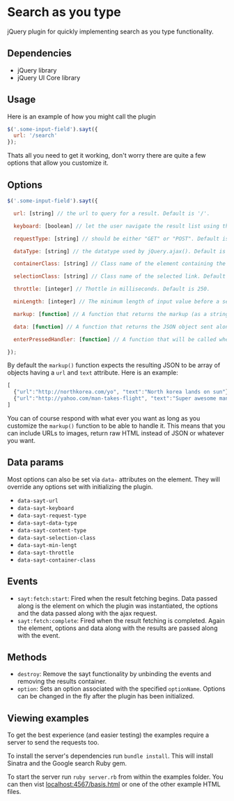 # Search as you type

jQuery plugin for quickly implementing search as you type functionality.

## Dependencies

- jQuery library
- jQuery UI Core library

## Usage

Here is an example of how you might call the plugin

```javascript
$('.some-input-field').sayt({
  url: '/search'
});
```

Thats all you need to get it working, don't worry there are quite a few options that allow you customize it.

## Options

```javascript
$('.some-input-field').sayt({

  url: [string] // the url to query for a result. Default is '/'.

  keyboard: [boolean] // let the user navigate the result list using the keyboard. Default is false.

  requestType: [string] // should be either "GET" or "POST". Default is "GET".

  dataType: [string] // the datatype used by jQuery.ajax(). Default is "json".

  containerClass: [string] // Class name of the element containing the results. If nothing is set then a div after the input with a `.ajax-results` class will be created.

  selectionClass: [string] // Class name of the selected link. Default is 'selection'.

  throttle: [integer] // Thottle in milliseconds. Default is 250.

  minLength: [integer] // The minimum length of input value before a search is made. Default is 3.

  markup: [function] // A function that returns the markup (as a string) of the search results. This function gets called with one argument, the json result after making the ajax request. Default is an unordered list with links.

  data: [function] // A function that returns the JSON object sent along with the request. It gets the element passed as argument. Default is { query: <input value> }

  enterPressedHandler: [function] // A function that will be called when the user hits the enter key while having a selection made. By default this will go to the link of the selection but you can customize this. The function will be passed the selected element and the event that was triggered. See the more_options.html for an example.

});
```

By default the `markup()` function expects the resulting JSON to be array of objects having a `url` and `text` attribute. Here is an example:

```javascript
[
  {"url":"http://northkorea.com/yo", "text":"North korea lands on sun"},
  {"url":"http://yahoo.com/man-takes-flight", "text":"Super awesome man takes flight"},
]
```

You can of course respond with what ever you want as long as you customize the `markup()` function to be able to handle it. This means that you can include URLs to images, return raw HTML instead of JSON or whatever you want.

## Data params

Most options can also be set via `data-` attributes on the element. They will override any options set with initializing the plugin.

- `data-sayt-url`
- `data-sayt-keyboard`
- `data-sayt-request-type`
- `data-sayt-data-type`
- `data-sayt-content-type`
- `data-sayt-selection-class`
- `data-sayt-min-lengt`
- `data-sayt-throttle`
- `data-sayt-container-class`

## Events

- `sayt:fetch:start`: Fired when the result fetching begins. Data passed along is the element on which the plugin was instantiated, the options and the data passed along with the ajax request.
- `sayt:fetch:complete`: Fired when the result fetching is completed. Again the element, options and data along with the results are passed along with the event.

## Methods

- `destroy`: Remove the sayt functionality by unbinding the events and removing the results container.
- `option`: Sets an option associated with the specified `optionName`. Options can be changed in the fly after the plugin has been initialized.

## Viewing examples

To get the best experience (and easier testing) the examples require a server to send the requests too.

To install the server's dependencies run `bundle install`. This will install Sinatra and the Google search Ruby gem.

To start the server run `ruby server.rb` from within the examples folder. You can then vist [localhost:4567/basis.html](localhost:4567/basis.html) or one of the other example HTML files.

